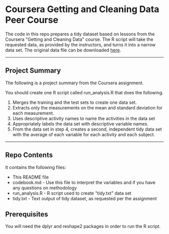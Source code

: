 # Coursera Getting and Cleaning Data Peer Course

The code in this repo prepares a tidy dataset based on lessons from the Coursera "Getting and Cleaning Data" course. The R script will take the requested data, as provided by the instructors, and turns it into a narrow data set. The original data file can be downloaded [here](https://d396qusza40orc.cloudfront.net/getdata%2Fprojectfiles%2FUCI%20HAR%20Dataset.zip).

---
## Project Summary
The following is a project summary from the Coursera assignment.

You should create one R script called run_analysis.R that does the following.

1. Merges the training and the test sets to create one data set.
2. Extracts only the measurements on the mean and standard deviation for each measurement.
3. Uses descriptive activity names to name the activities in the data set
4. Appropriately labels the data set with descriptive variable names.
5. From the data set in step 4, creates a second, independent tidy data set with the average of each variable for each activity and each subject.

---
## Repo Contents
It contains the following files:
* This README file
* codebook.md - Use this file to interpret the variables and if you have any questions on methodology
* run_analysis.R - R script used to create "tidy.txt" data set
* tidy.txt - Text output of tidy dataset, as requested per the assignment

## Prerequisites
You will need the dplyr and reshape2 packages in order to run the R script.